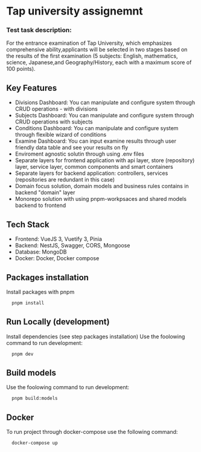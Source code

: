 
# Tap university assignemnt

### Test task description:
For the entrance examination of Tap University, which emphasizes comprehensive ability,applicants will be selected in two stages based on the results of the first examination (5 subjects: English, mathematics, science, Japanese,and Geography/History, each with a maximum score of 100 points).


## Key Features

- Divisions Dashboard: You can manipulate and configure system through CRUD operations  -  with divisions
- Subjects Dashboard: You can manipulate and configure system through CRUD operations with subjects 
- Conditions Dashboard: You can manipulate and configure system through flexible wizard of conditions 
- Examine Dashboard: You can input examine results through user friendly data table and see your results on fly
- Enviroment agnostic solutin through using .env files
- Separate layers for frontend application with api layer, store (repository) layer, service layer, common components and smart containers
- Separate layers for backend application: controllers, services (repositories are redundant in this case)
- Domain focus solution, domain models and business rules contains in backend "domain" layer
- Monorepo solution with using pnpm-workpsaces and shared models backend to frontend
## Tech Stack
      
- Frontend: VueJS 3, Vuetify 3, Pinia 
- Backend: NestJS, Swagger, CORS, Mongoose 
- Database: MongoDB 
- Docker: Docker, Docker compose 
      
## Packages installation

Install packages with pnpm

```bash
  pnpm install
```
    
## Run Locally (development)

Install dependencies (see step packages installation)
Use the foolowing command to run development:
```bash
  pnpm dev
```

## Build models
Use the foolowing command to run development:
```bash
  pnpm build:models
```
## Docker

To run project through docker-compose use the following command:

```bash
  docker-compose up
```


